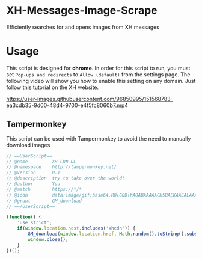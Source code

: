 # XH-Messages-Image-Scrape
Efficiently searches for and opens images from XH messages

# Usage
This script is designed for **chrome**. In order for this script to run, you must set `Pop-ups and redirects` to `Allow (default)` from the settings page. The following video will show you how to enable this setting on any domain. Just follow this tutorial on the XH website.
  
https://user-images.githubusercontent.com/96850995/151568783-ea3cdb35-9d00-48d4-9700-e4f5fc8060b7.mp4
  
  
## Tampermonkey

This script can be used with Tampermonkey to avoid the need to manually download images
```js
// ==UserScript==
// @name         XH-CDN-DL
// @namespace    http://tampermonkey.net/
// @version      0.1
// @description  try to take over the world!
// @author       You
// @match        https://*/*
// @icon         data:image/gif;base64,R0lGODlhAQABAAAAACH5BAEKAAEALAAAAAABAAEAAAICTAEAOw==
// @grant        GM_download
// ==/UserScript==

(function() {
    'use strict';
    if(window.location.host.includes('xhcdn')) {
        GM_download(window.location.href, Math.random().toString().substring(3, 13) + '_' + window.location.href.split('/').at(-1));
        window.close();
    }
})();
```

